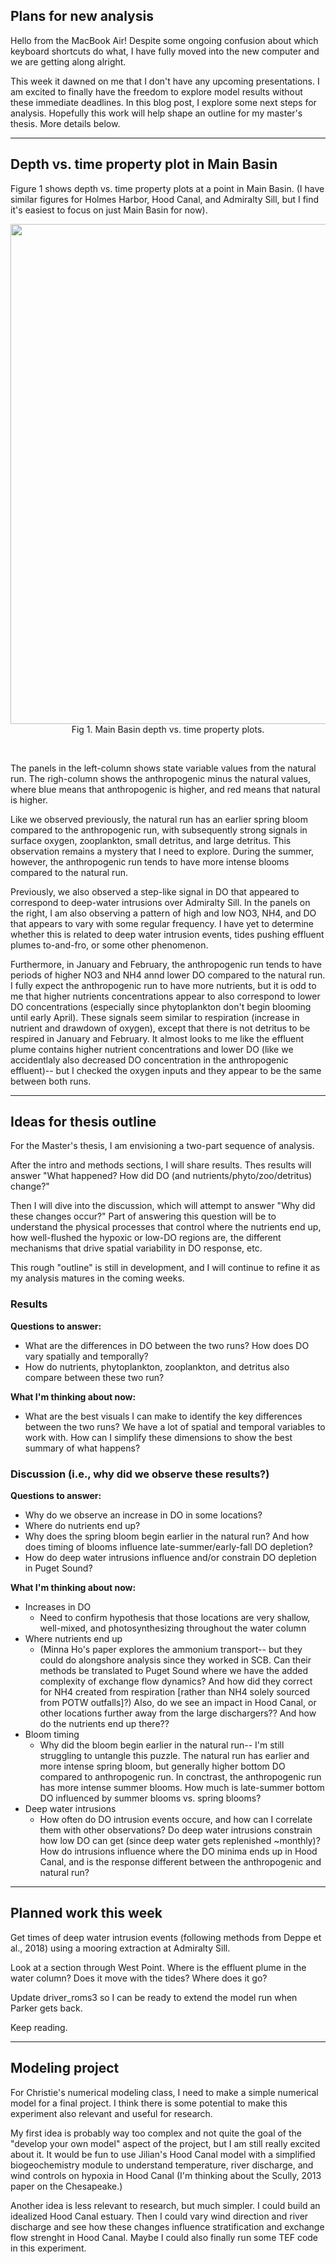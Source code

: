 ## Plans for new analysis

Hello from the MacBook Air! Despite some ongoing confusion about which keyboard shortcuts do what, I have fully moved into the new computer and we are getting along alright. 

This week it dawned on me that I don't have any upcoming presentations. I am excited to finally have the freedom to explore model results without these immediate deadlines. In this blog post, I explore some next steps for analysis. Hopefully this work will help shape an outline for my master's thesis. More details below.

---
## Depth vs. time property plot in Main Basin

Figure 1 shows depth vs. time property plots at a point in Main Basin. (I have similar figures for Holmes Harbor, Hood Canal, and Admiralty Sill, but I find it's easiest to focus on just Main Basin for now).

<p style="text-align:center;"><img src="https://github.com/ajleeson/LO_user/assets/15829099/e4598d95-7c86-4eb6-b2f4-5bca31fb9049" width="800"/><br>Fig 1. Main Basin depth vs. time property plots.</p><br>

The panels in the left-column shows state variable values from the natural run. The righ-column shows the anthropogenic minus the natural values, where blue means that anthropogenic is higher, and red means that natural is higher.

Like we observed previously, the natural run has an earlier spring bloom compared to the anthropogenic run, with subsequently strong signals in surface oxygen, zooplankton, small detritus, and large detritus. This observation remains a mystery that I need to explore. During the summer, however, the anthropogenic run tends to have more intense blooms compared to the natural run.

Previously, we also observed a step-like signal in DO that appeared to correspond to deep-water intrusions over Admiralty Sill. In the panels on the right, I am also observing a pattern of high and low NO3, NH4, and DO that appears to vary with some regular frequency. I have yet to determine whether this is related to deep water intrusion events, tides pushing effluent plumes to-and-fro, or some other phenomenon.

Furthermore, in January and February, the anthropogenic run tends to have periods of higher NO3 and NH4 annd lower DO compared to the natural run. I fully expect the anthropogenic run to have more nutrients, but it is odd to me that higher nutrients concentrations appear to also correspond to lower DO concentrations (especially since phytoplankton don't begin blooming until early April). These signals seem similar to respiration (increase in nutrient and drawdown of oxygen), except that there is not detritus to be respired in January and February. It almost looks to me like the effluent plume contains higher nutrient concentrations and lower DO (like we accidentlaly also decreased DO concentration in the anthropogenic effluent)--  but I checked the oxygen inputs and they appear to be the same between both runs. 

---
## Ideas for thesis outline

For the Master's thesis, I am envisioning a two-part sequence of analysis.

After the intro and methods sections, I will share results. Thes results will answer "What happened? How did DO (and nutrients/phyto/zoo/detritus) change?"

Then I will dive into the discussion, which will attempt to answer "Why did these changes occur?" Part of answering this question will be to understand the physical processes that control where the nutrients end up, how well-flushed the hypoxic or low-DO regions are, the different mechanisms that drive spatial variability in DO response, etc.

This rough "outline" is still in development, and I will continue to refine it as my analysis matures in the coming weeks.

### Results

**Questions to answer:**
- What are the differences in DO between the two runs? How does DO vary spatially and temporally?
- How do nutrients, phytoplankton, zooplankton, and detritus also compare between these two run? 

**What I'm thinking about now:**
- What are the best visuals I can make to identify the key differences between the two runs? We have a lot of spatial and temporal variables to work with. How can I simplify these dimensions to show the best summary of what happens?

### Discussion (i.e., why did we observe these results?)

**Questions to answer:**
- Why do we observe an increase in DO in some locations?
- Where do nutrients end up?
- Why does the spring bloom begin earlier in the natural run? And how does timing of blooms influence late-summer/early-fall DO depletion? 
- How do deep water intrusions influence and/or constrain DO depletion in Puget Sound?

**What I'm thinking about now:**
- Increases in DO
    - Need to confirm hypothesis that those locations are very shallow, well-mixed, and photosynthesizing throughout the water column
- Where nutrients end up
    - (Minna Ho's paper explores the ammonium transport-- but they could do alongshore analysis since they worked in SCB. Can their methods be translated to Puget Sound where we have the added complexity of exchange flow dynamics? And how did they correct for NH4 created from respiration [rather than NH4 solely sourced from POTW outfalls]?) Also, do we see an impact in Hood Canal, or other locations further away from the large dischargers?? And how do the nutrients end up there??
- Bloom timing
    - Why did the bloom begin earlier in the natural run-- I'm still struggling to untangle this puzzle. The natural run has earlier and more intense spring bloom, but generally higher bottom DO compared to anthropogenic run. In conctrast, the anthropogenic run has more intense summer blooms. How much is late-summer bottom DO influenced by summer blooms vs. spring blooms?
- Deep water intrusions
    - How often do DO intrusion events occure, and how can I correlate them with other observations? Do deep water intrusions constrain how low DO can get (since deep water gets replenished ~monthly)? How do intrusions influence where the DO minima ends up in Hood Canal, and is the response different between the anthropogenic and natural run?

---
## Planned work this week

Get times of deep water intrusion events (following methods from Deppe et al., 2018) using a mooring extraction at Admiralty  Sill. 

Look at a section through West Point. Where is the effluent plume in the water column? Does it move with the tides? Where does it go?

Update driver_roms3 so I can be ready to extend the model run when Parker gets back. 

Keep reading.

---
## Modeling project

For Christie's numerical modeling class, I need to make a simple numerical model for a final project. I think there is some potential to make this experiment also relevant and useful for research.

My first idea is probably way too complex and not quite the goal of the "develop your own model" aspect of the project, but I am still really excited about it. It would be fun to use Jilian's Hood Canal model with a simplified biogeochemistry module to understand temperature, river discharge, and wind controls on hypoxia in Hood Canal (I'm thinking about the Scully, 2013 paper on the Chesapeake.)

Another idea is less relevant to research, but much simpler. I could build an idealized Hood Canal estuary. Then I could vary wind direction and river discharge and see how these changes influence stratification and exchange flow strenght in Hood Canal. Maybe I could also finally run some TEF code in this experiment.